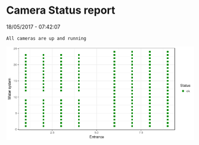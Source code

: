 Camera Status report
================
18/05/2017 - 07:42:07

    All cameras are up and running

![](camreport_files/figure-markdown_github/unnamed-chunk-2-1.png)
